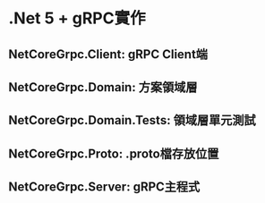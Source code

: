 # .Net 5 + gRPC實作
## NetCoreGrpc.Client: gRPC Client端
## NetCoreGrpc.Domain: 方案領域層
## NetCoreGrpc.Domain.Tests: 領域層單元測試
## NetCoreGrpc.Proto: .proto檔存放位置
## NetCoreGrpc.Server: gRPC主程式